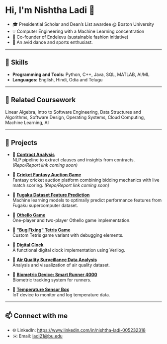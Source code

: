 # Hi, I'm Nishtha Ladi 👋

- 🎓 Presidential Scholar and Dean’s List awardee @ Boston University
- 💡 Computer Engineering with a Machine Learning concentration
- 🌱 Co-founder of Endelevu (sustainable fashion initiative)  
- 💃 An avid dance and sports enthusiast.

---

## 🔹 Skills
- **Programming and Tools:** Python, C++, Java, SQL, MATLAB, AI/ML
- **Languages:** English, Hindi, Odia and Telugu

---

## 🔹 Related Coursework
Linear Algebra, Intro to Software Engineering, Data Structures and Algorithms, Software Design, Operating Systems, Cloud Computing, Machine Learning, AI

---

## 🔹 Projects
- 🔗 **[Contract Analysis](#)**  
   NLP pipeline to extract clauses and insights from contracts. *(Repo/Report link coming soon)*  

- 🔗 **[Cricket Fantasy Auction Game](#)**  
   Fantasy cricket auction platform combining bidding mechanics with live match scoring. *(Repo/Report link coming soon)*  

- 🔗 **[Fugaku Dataset Feature Prediction](https://github.com/NishthaLadi-21/Fugaku.git)**  
   Machine learning models to optimally predict performance features from Fugaku supercomputer dataset.  

- 🔗 **[Othello Game](https://github.com/NishthaLadi/Comp_proj_Othello)**  
   One-player and two-player Othello game implementation.  

- 🔗 **["Bug Fixing" Tetris Game](https://drive.google.com/drive/folders/1y0hS0gtA43a8EGfV8agO_m-HbQbq96hf?usp=sharing)**  
   Custom Tetris game variant with debugging elements.  

- 🔗 **[Digital Clock](#)**  
   A functional digital clock implementation using Verilog.  

- 🔗 **[Air Quality Surveillance Data Analysis](https://drive.google.com/drive/folders/1wHXbajLUTkbEdJt2glIzpEsOEDjnX_oc?usp=sharing)**  
   Analysis and visualization of air quality dataset.  

- 🔗 **[Biometric Device: Smart Runner 4000](https://drive.google.com/drive/folders/1v8hUkCLla0q9kyrHP46lvjGTbPj-61Sg?usp=sharing)**  
   Biometric tracking system for runners.  

- 🔗 **[Temperature Sensor Box](https://drive.google.com/drive/folders/1x8kTJHAQXK_fVJoIqsicPxYXDkUpIOor?usp=sharing)**  
   IoT device to monitor and log temperature data.  

---

## 📫 Connect with me
- 🌐 LinkedIn: https://www.linkedin.com/in/nishtha-ladi-005232318
- ✉️ Email: ladi21@bu.edu    
